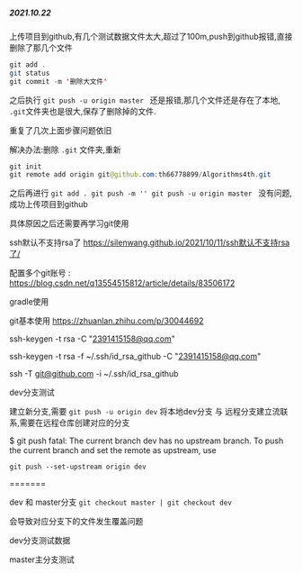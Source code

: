 
##### 2021.10.22 

上传项目到github,有几个测试数据文件太大,超过了100m,push到github报错,直接删除了那几个文件

```JAVA
git add .
git status
git commit -m '删除大文件'
```

之后执行 `git push -u origin master ` 还是报错,那几个文件还是存在了本地, `.git`文件夹也是很大,保存了删除掉的文件.

重复了几次上面步骤问题依旧

解决办法:删除 `.git` 文件夹,重新 

```java
git init
git remote add origin git@github.com:th66778899/Algorithms4th.git
```

之后再进行 `git add . git push -m '' git push -u origin master ` 没有问题,成功上传项目到github

具体原因之后还需要再学习git使用





ssh默认不支持rsa了  https://silenwang.github.io/2021/10/11/ssh默认不支持rsa了/



配置多个git账号 : https://blog.csdn.net/q13554515812/article/details/83506172



gradle使用



git基本使用  https://zhuanlan.zhihu.com/p/30044692



ssh-keygen -t rsa -C "2391415158@qq.com"

ssh-keygen -t rsa -f ~/.ssh/id_rsa_github -C "2391415158@qq.com"



ssh -T git@github.com -i ~/.ssh/id_rsa_github





dev分支测试

建立新分支,需要 `git push -u origin dev` 将本地dev分支 与 远程分支建立流联系,需要在远程仓库创建对应的分支

$ git push
fatal: The current branch dev has no upstream branch.
To push the current branch and set the remote as upstream, use

    git push --set-upstream origin dev

=======



dev 和 master分支 `git checkout master | git checkout dev `

会导致对应分支下的文件发生覆盖问题



dev分支测试数据

master主分支测试
